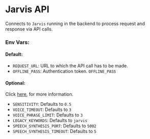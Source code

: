 # Jarvis API

Connects to `Jarvis` running in the backend to process request and response via API calls.


### Env Vars:
#### Default:
- `REQUEST_URL`: URL to which the API call has to be made.
- `OFFLINE_PASS`: Authentication token. `OFFLINE_PASS` 

#### Optional:
Click [here](https://github.com/thevickypedia/Jarvis#env-variables), for more information.
- `SENSITIVITY`: Defaults to `0.5`
- `VOICE_TIMEOUT`: Defaults to `3`
- `VOICE_PHRASE_LIMIT`: Defaults to `3`
- `LEGACY_KEYWORDS`: Defaults to `jarvis`
- `SPEECH_SYNTHESIS_PORT`: Defaults to `5002`
- `SPEECH_SYNTHESIS_TIMEOUT`: Defaults to `5`
